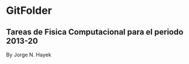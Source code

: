 GitFolder
=========
Tareas de Fisica Computacional para el periodo 2013-20
------------------------------------------------------

By Jorge N. Hayek
